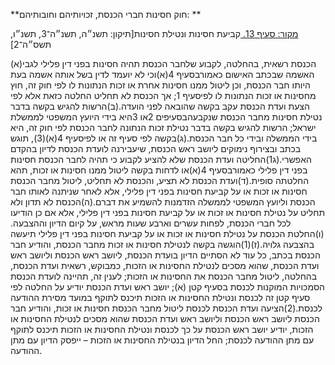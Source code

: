 **חוק חסינות חברי הכנסת, זכויותיהם וחובותיהם: **

[מקור: סעיף 13. ](https://he.wikisource.org/wiki/%D7%97%D7%95%D7%A7-%D7%99%D7%A1%D7%95%D7%93:_%D7%94%D7%9B%D7%A0%D7%A1%D7%AA#%D7%A1%D7%A2%D7%99%D7%A3_13)
קביעת חסינות ונטילת חסינות[תיקון: תשנ״ה, תשנ״ה־3, תשנ״ו, תשס״ה־2]

(א)הכנסת רשאית, בהחלטה, לקבוע שלחבר הכנסת תהיה חסינות בפני דין פלילי לגבי האשמה שבכתב האישום כאמורבסעיף 4(א)וכי לא יועמד לדין בשל אותה אשמה בעת היותו חבר הכנסת, וכן ליטול ממנו חסינות אחרת או זכות הנתונות לו לפי חוק זה, חוץ מחסינות או זכות הנתונות לו לפיסעיף 1; אך הכנסת לא תחליט החלטה כזאת אלא לפי הצעת ועדת הכנסת עקב בקשה שהובאה לפני הועדה.(ב)הרשות להגיש בקשה בדבר נטילת חסינות מחבר הכנסת שנקבעהבסעיפים 2או 3היא בידי היועץ המשפטי לממשלת ישראל; הרשות להגיש בקשה בדבר נטילת זכות הנתונה לחבר הכנסת לפי חוק זה, היא בידי הממשלה ובידי כל חבר הכנסת.(ג)בקשה לפי סעיף זה או לפיסעיף 4(א)(3), תוגש בכתב ובצירוף נימוקים ליושב ראש הכנסת, שיעבירנה לועדת הכנסת לדיון בהקדם האפשרי.(ג1)החליטה ועדת הכנסת שלא להציע לקבוע כי תהיה לחבר הכנסת חסינות בפני דין פלילי כאמורבסעיף 4(א)או לדחות בקשה ליטול ממנו חסינות או זכות, תהא החלטתה סופית.(ד)ועדת הכנסת לא תציע, והכנסת לא תחליט, ליטול מחבר הכנסת חסינות או זכות או על קביעת חסינות בפני דין פלילי, אלא לאחר שניתנה לאותו חבר הכנסת וליועץ המשפטי לממשלה הזדמנות להשמיע את דברם.(ה)הכנסת לא תדון ולא תחליט על נטילת חסינות או זכות או על קביעת חסינות בפני דין פלילי, אלא אם כן הודיעו לכל חברי הכנסת, לפחות עשרים וארבע שעות מראש, על קיום הדיון וההצבעה.(ו)החלטת הכנסת על נטילת חסינות או זכות או על קביעת חסינות בפני דין פלילי תיעשה בהצבעה גלויה.(ז)(1)הוגשה בקשה לנטילת חסינות או זכות מחבר הכנסת, והודיע חבר הכנסת בכתב, כל עוד לא הסתיים הדיון בועדת הכנסת, ליושב ראש הכנסת וליושב ראש ועדת הכנסת, שהוא מסכים לנטילת החסינות או הזכות, כמבוקש, רשאית ועדת הכנסת, בהחלטה, ליטול מחבר הכנסת את החסינות או הזכות; לענין זה, תהיינה לועדת הכנסת הסמכויות המוקנות לכנסת בסעיף קטן (א); יושב ראש ועדת הכנסת יודיע על החלטה לפי סעיף קטן זה לכנסת ונטילת החסינות או הזכות תיכנס לתוקף במועד מסירת ההודעה לכנסת.(2)הציעה ועדת הכנסת לכנסת ליטול מחבר הכנסת חסינות או זכות, והודיע חבר הכנסת ליושב ראש הכנסת וליושב ראש ועדת הכנסת שהוא מסכים לנטילת החסינות או הזכות, יודיע יושב ראש הכנסת על כך לכנסת ונטילת החסינות או הזכות תיכנס לתוקף עם מתן ההודעה לכנסת; החל הדיון בנטילת החסינות או הזכות – ייפסק הדיון עם מתן ההודעה.
